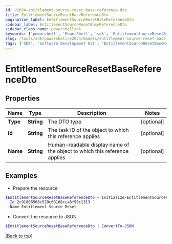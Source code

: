 ```yaml
---
id: v2024-entitlement-source-reset-base-reference-dto
title: EntitlementSourceResetBaseReferenceDto
pagination_label: EntitlementSourceResetBaseReferenceDto
sidebar_label: EntitlementSourceResetBaseReferenceDto
sidebar_class_name: powershellsdk
keywords: ['powershell', 'PowerShell', 'sdk', 'EntitlementSourceResetBaseReferenceDto', 'V2024EntitlementSourceResetBaseReferenceDto'] 
slug: /tools/sdk/powershell/v2024/models/entitlement-source-reset-base-reference-dto
tags: ['SDK', 'Software Development Kit', 'EntitlementSourceResetBaseReferenceDto', 'V2024EntitlementSourceResetBaseReferenceDto']
---
```



# EntitlementSourceResetBaseReferenceDto

## Properties

Name | Type | Description | Notes
------------ | ------------- | ------------- | -------------
**Type** | **String** | The DTO type | [optional] 
**Id** | **String** | The task ID of the object to which this reference applies | [optional] 
**Name** | **String** | Human-readable display name of the object to which this reference applies | [optional] 

## Examples

- Prepare the resource
```powershell
$EntitlementSourceResetBaseReferenceDto = Initialize-EntitlementSourceResetBaseReferenceDto  -Type TASK_RESULT `
 -Id 2c91808568c529c60168cca6f90c1313 `
 -Name Entitlement Source Reset
```

- Convert the resource to JSON
```powershell
$EntitlementSourceResetBaseReferenceDto | ConvertTo-JSON
```


[[Back to top]](#) 

